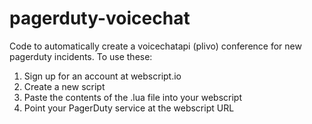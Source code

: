 pagerduty-voicechat
===================

Code to automatically create a voicechatapi (plivo) conference for new pagerduty incidents. To use these:

1. Sign up for an account at webscript.io
2. Create a new script
3. Paste the contents of the .lua file into your webscript
4. Point your PagerDuty service at the webscript URL
